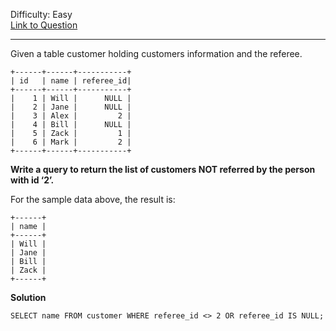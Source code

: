 Difficulty: Easy  
[Link to Question](https://leetcode.com/problems/find-customer-referee/)

--------------------------------------------------------------------------

Given a table customer holding customers information and the referee.
```
+------+------+-----------+
| id   | name | referee_id|
+------+------+-----------+
|    1 | Will |      NULL |
|    2 | Jane |      NULL |
|    3 | Alex |         2 |
|    4 | Bill |      NULL |
|    5 | Zack |         1 |
|    6 | Mark |         2 |
+------+------+-----------+
```
**Write a query to return the list of customers NOT referred by the person with id ‘2’.**

For the sample data above, the result is:	
```
+------+
| name |
+------+
| Will |
| Jane |
| Bill |
| Zack |
+------+
```

**Solution**
```
SELECT name FROM customer WHERE referee_id <> 2 OR referee_id IS NULL;
```
